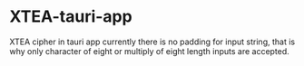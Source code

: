 # XTEA-tauri-app
XTEA cipher in tauri app currently there is no padding for input string, that is why only character of eight or multiply of eight length inputs are accepted.
